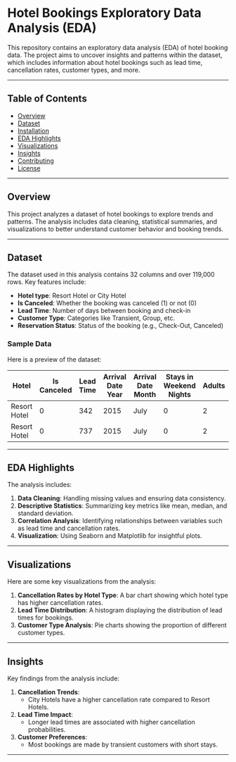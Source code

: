 # Hotel Bookings Exploratory Data Analysis (EDA)

This repository contains an exploratory data analysis (EDA) of hotel booking data. The project aims to uncover insights and patterns within the dataset, which includes information about hotel bookings such as lead time, cancellation rates, customer types, and more.

---

## Table of Contents
- [Overview](#overview)
- [Dataset](#dataset)
- [Installation](#installation)
- [EDA Highlights](#eda-highlights)
- [Visualizations](#visualizations)
- [Insights](#insights)
- [Contributing](#contributing)
- [License](#license)

---

## Overview
This project analyzes a dataset of hotel bookings to explore trends and patterns. The analysis includes data cleaning, statistical summaries, and visualizations to better understand customer behavior and booking trends.

---

## Dataset
The dataset used in this analysis contains 32 columns and over 119,000 rows. Key features include:
- **Hotel type**: Resort Hotel or City Hotel
- **Is Canceled**: Whether the booking was canceled (1) or not (0)
- **Lead Time**: Number of days between booking and check-in
- **Customer Type**: Categories like Transient, Group, etc.
- **Reservation Status**: Status of the booking (e.g., Check-Out, Canceled)

### Sample Data
Here is a preview of the dataset:

| Hotel         | Is Canceled | Lead Time | Arrival Date Year | Arrival Date Month | Stays in Weekend Nights | Adults |
|---------------|-------------|-----------|-------------------|--------------------|--------------------------|--------|
| Resort Hotel  | 0           | 342       | 2015              | July               | 0                        | 2      |
| Resort Hotel  | 0           | 737       | 2015              | July               | 0                        | 2      |

---

## EDA Highlights
The analysis includes:
1. **Data Cleaning**: Handling missing values and ensuring data consistency.
2. **Descriptive Statistics**: Summarizing key metrics like mean, median, and standard deviation.
3. **Correlation Analysis**: Identifying relationships between variables such as lead time and cancellation rates.
4. **Visualization**: Using Seaborn and Matplotlib for insightful plots.

---

## Visualizations
Here are some key visualizations from the analysis:
1. **Cancellation Rates by Hotel Type**: A bar chart showing which hotel type has higher cancellation rates.
2. **Lead Time Distribution**: A histogram displaying the distribution of lead times for bookings.
3. **Customer Type Analysis**: Pie charts showing the proportion of different customer types.

---

## Insights
Key findings from the analysis include:
1. **Cancellation Trends**:
   - City Hotels have a higher cancellation rate compared to Resort Hotels.
2. **Lead Time Impact**:
   - Longer lead times are associated with higher cancellation probabilities.
3. **Customer Preferences**:
   - Most bookings are made by transient customers with short stays.

---

